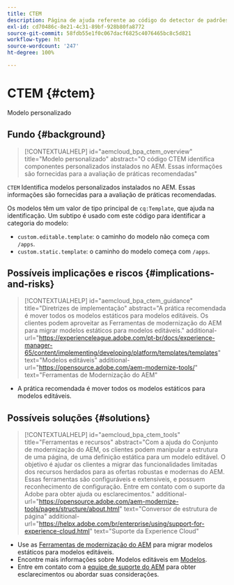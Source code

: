 ```yaml
---
title: CTEM
description: Página de ajuda referente ao código do detector de padrões.
exl-id: cd70486c-8e21-4c31-89bf-928b80fa8772
source-git-commit: 58fdb55e1f0c067dacf6825c4076465bc8c5d821
workflow-type: ht
source-wordcount: '247'
ht-degree: 100%

---
```


# CTEM {#ctem}

Modelo personalizado

## Fundo {#background}

>[!CONTEXTUALHELP]
>id="aemcloud_bpa_ctem_overview"
>title="Modelo personalizado"
>abstract="O código CTEM identifica componentes personalizados instalados no AEM. Essas informações são fornecidas para a avaliação de práticas recomendadas"

`CTEM` Identifica modelos personalizados instalados no AEM. Essas informações são fornecidas para a avaliação de práticas recomendadas.

Os modelos têm um valor de tipo principal de `cq:Template`, que ajuda na identificação. Um subtipo é usado com este código para identificar a categoria do modelo:

* `custom.editable.template`: o caminho do modelo não começa com `/apps`.
* `custom.static.template`: o caminho do modelo começa com `/apps`.

## Possíveis implicações e riscos {#implications-and-risks}

>[!CONTEXTUALHELP]
>id="aemcloud_bpa_ctem_guidance"
>title="Diretrizes de implementação"
>abstract="A prática recomendada é mover todos os modelos estáticos para modelos editáveis. Os clientes podem aproveitar as Ferramentas de modernização do AEM para migrar modelos estáticos para modelos editáveis."
>additional-url="https://experienceleague.adobe.com/pt-br/docs/experience-manager-65/content/implementing/developing/platform/templates/templates" text="Modelos editáveis"
>additional-url="https://opensource.adobe.com/aem-modernize-tools/" text="Ferramentas de Modernização do AEM"

* A prática recomendada é mover todos os modelos estáticos para modelos editáveis. 

## Possíveis soluções {#solutions}

>[!CONTEXTUALHELP]
>id="aemcloud_bpa_ctem_tools"
>title="Ferramentas e recursos"
>abstract="Com a ajuda do Conjunto de modernização do AEM, os clientes podem manipular a estrutura de uma página, de uma definição estática para um modelo editável. O objetivo é ajudar os clientes a migrar das funcionalidades limitadas dos recursos herdados para as ofertas robustas e modernas do AEM. Essas ferramentas são configuráveis e extensíveis, e possuem reconhecimento de configuração. Entre em contato com o suporte da Adobe para obter ajuda ou esclarecimentos."
>additional-url="https://opensource.adobe.com/aem-modernize-tools/pages/structure/about.html" text="Conversor de estrutura de página"
>additional-url="https://helpx.adobe.com/br/enterprise/using/support-for-experience-cloud.html" text="Suporte da Experience Cloud"

* Use as [Ferramentas de modernização do AEM](https://opensource.adobe.com/aem-modernize-tools/) para migrar modelos estáticos para modelos editáveis.
* Encontre mais informações sobre Modelos editáveis em [Modelos](https://experienceleague.adobe.com/pt-br/docs/experience-manager-65/content/implementing/developing/platform/templates/templates).
* Entre em contato com a [equipe de suporte do AEM](https://helpx.adobe.com/br/enterprise/using/support-for-experience-cloud.html) para obter esclarecimentos ou abordar suas considerações.
